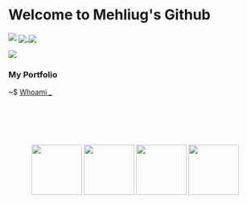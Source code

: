 # Welcome to Mehliug's Github
![](https://komarev.com/ghpvc/?username=Mehliug-git)
<a href="https://github.com/anuraghazra/github-readme-stats">
  <img align="center" src="https://github-readme-stats.vercel.app/api?username=Mehliug-git&count_private=true&show_icons=true&include_all_commits=true&hide_border=true&hide_title=false&theme=codeSTACKr" />
  <img align="center" src="https://github-readme-stats.vercel.app/api/top-langs/?username=Mehliug-git&langs_count=6&theme=github_dark&hide_border=true" />
</a>


<img src="https://root-me-badge.cloud.duboc.xyz/storage_clients/779ca298cba8edc1fd624f5adee95259/static_badge_light.png" />

  
### My Portfolio

~$ <a href="https://mehliug-git.github.io/Portfolio/">Whoami _</a> 

<br><br><br><br>

<p align="center">
   <img src="https://media3.giphy.com/media/ln7z2eWriiQAllfVcn/200w.webp" width="100">
   <img src="https://i.giphy.com/media/LMt9638dO8dftAjtco/200.webp" width="100">
   <img src="https://i.giphy.com/media/KzJkzjggfGN5Py6nkT/200.webp" width="100">
   <img src="https://i.giphy.com/media/IdyAQJVN2kVPNUrojM/200.webp" width="100"><br><br>
</p> 

